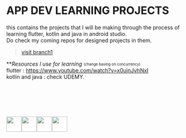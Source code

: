 # APP DEV LEARNING PROJECTS

this contains the projects that I will be making through the process of learning flutter, kotlin and java in android studio.
<br/>
Do check my coming repos for designed projects in them.<br/>
> <a href="https://github.com/anudeep-17/APPdev-learning-project/tree/branch1"> visit branch1 </a> <br/>


***Resources I use for learning*
<sub><sup>(change basing on concurrency)</sup></sub> <br/>
flutter : https://www.youtube.com/watch?v=x0uinJvhNxI <br/>
kotlin and java : check UDEMY.<br/>



<br/><br/><br/><br/>



<img src="https://img.icons8.com/color/48/000000/flutter.png"  width="40px"/><img src="https://img.icons8.com/color/48/000000/java-coffee-cup-logo.png" width="40px"/><img src="https://img.icons8.com/color/48/000000/kotlin.png" width="40px"/><img src="https://img.icons8.com/color/48/000000/android-studio--v2.png" width="40px"/>
